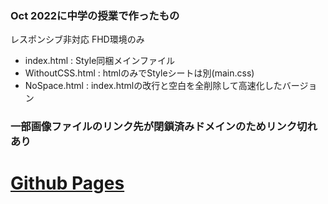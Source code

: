 ### Oct 2022に中学の授業で作ったもの
レスポンシブ非対応 FHD環境のみ
- index.html : Style同梱メインファイル
- WithoutCSS.html : htmlのみでStyleシートは別(main.css)
- NoSpace.html : index.htmlの改行と空白を全削除して高速化したバージョン

### 一部画像ファイルのリンク先が閉鎖済みドメインのためリンク切れあり

# [Github Pages](https://rsu-suba.github.io/JHS-Class/)
